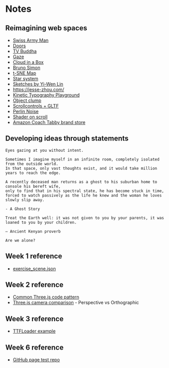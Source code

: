 # Notes

## Reimagining web spaces

- [Swiss Army Man](https://swissarmyman.com/)
- [Doors](https://doors.parkjoohyun.com/)
- [TV Buddha](https://tv-buddha.parkjoohyun.com/)
- [Gaze](https://gaze.parkjoohyun.com/)
- [Cloud in a Box](https://cloud-in-a-box.parkjoohyun.com/)
- [Bruno Simon](https://bruno-simon.com/)
- [t-SNE Map](https://experiments.withgoogle.com/t-sne-map)
- [Star system](https://codepen.io/seanseansean/pen/vEjOvy)
- [Sketches by Yi-Wen Lin](https://yiwenl.github.io/Sketches/)
- https://jesse-zhou.com/
- [Kinetic Typography Playground](https://kinetic-typography-playground.netlify.app/)
- [Object clump](https://codesandbox.io/s/ssbdsw?file=/src/App.js)
- [Scrollcontrols + GLTF](https://codesandbox.io/s/4jr4p)
- [Perlin Noise](https://codepen.io/vcomics/pen/djqNrm)
- [Shader on scroll](https://tympanus.net/Tutorials/ShadersOnScroll/)
- [Amazon Coach Tabby brand store](https://www.amazon.com/stores/page/F3D8452D-98F8-46A6-8B8B-55A5B6B79F80)

## Developing ideas through statements
```
Eyes gazing at you without intent.
```

```
Sometimes I imagine myself in an infinite room, completely isolated from the outside world.
In that space, only vast thoughts exist, and it would take million years to reach the edge.
```

```
A recently deceased man returns as a ghost to his suburban home to console his bereft wife,
only to find that in his spectral state, he has become stuck in time,
forced to watch passively as the life he knew and the woman he loves slowly slip away.

- A Ghost Story
```

```
Treat the Earth well: it was not given to you by your parents, it was loaned to you by your children.

– Ancient Kenyan proverb
```

```
Are we alone?
```


## Week 1 reference

- [exercise_scene.json](https://github.com/jooohyunpark/itp-canvas-for-coders/blob/main/week1/public/exercise_scene.json)


## Week 2 reference

- [Common Three.js code pattern](https://github.com/mrdoob/three.js/blob/master/examples/misc_controls_orbit.html)
- [Three.js camera comparison](https://github.com/jooohyunpark/threejs-camera-comparison) - Perspective vs Orthographic


## Week 3 reference
- [TTFLoader example](https://threejs.org/examples/?q=font#webgl_loader_ttf)


## Week 6 reference
- [GitHub page test repo](https://github.com/jooohyunpark/github-page)
